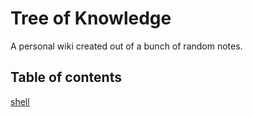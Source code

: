 <!-- This file is generated by a script, do not modify manually -->
# Tree of Knowledge

A personal wiki created out of a bunch of random notes.

## Table of contents

[shell](shell)


